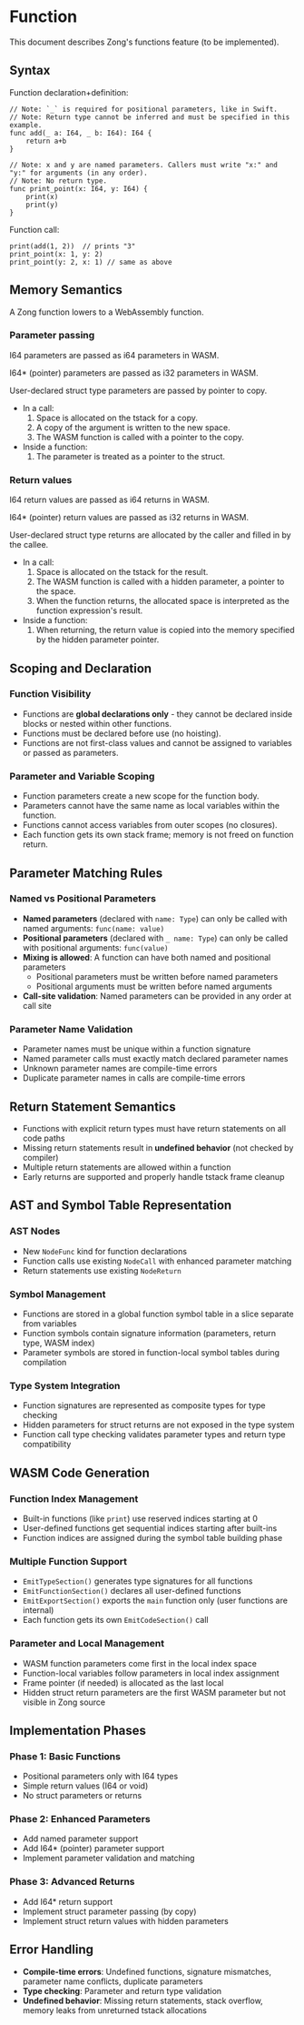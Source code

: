 # Function

This document describes Zong's functions feature (to be implemented).

## Syntax

Function declaration+definition:

```
// Note: `_` is required for positional parameters, like in Swift.
// Note: Return type cannot be inferred and must be specified in this example.
func add(_ a: I64, _ b: I64): I64 {
    return a+b
}

// Note: x and y are named parameters. Callers must write "x:" and "y:" for arguments (in any order).
// Note: No return type.
func print_point(x: I64, y: I64) {
    print(x)
    print(y)
}
```

Function call:

```
print(add(1, 2))  // prints "3"
print_point(x: 1, y: 2)
print_point(y: 2, x: 1) // same as above
```

## Memory Semantics

A Zong function lowers to a WebAssembly function.

### Parameter passing

I64 parameters are passed as i64 parameters in WASM.

I64* (pointer) parameters are passed as i32 parameters in WASM.

User-declared struct type parameters are passed by pointer to copy.
- In a call:
  1. Space is allocated on the tstack for a copy.
  2. A copy of the argument is written to the new space.
  3. The WASM function is called with a pointer to the copy.
- Inside a function:
  1. The parameter is treated as a pointer to the struct.

### Return values

I64 return values are passed as i64 returns in WASM.

I64* (pointer) return values are passed as i32 returns in WASM.

User-declared struct type returns are allocated by the caller and filled in by the callee.
- In a call:
  1. Space is allocated on the tstack for the result.
  2. The WASM function is called with a hidden parameter, a pointer to the space.
  3. When the function returns, the allocated space is interpreted as the function expression's result.
- Inside a function:
  1. When returning, the return value is copied into the memory specified by the hidden parameter pointer.

## Scoping and Declaration

### Function Visibility
- Functions are **global declarations only** - they cannot be declared inside blocks or nested within other functions.
- Functions must be declared before use (no hoisting).
- Functions are not first-class values and cannot be assigned to variables or passed as parameters.

### Parameter and Variable Scoping
- Function parameters create a new scope for the function body.
- Parameters cannot have the same name as local variables within the function.
- Functions cannot access variables from outer scopes (no closures).
- Each function gets its own stack frame; memory is not freed on function return.

## Parameter Matching Rules

### Named vs Positional Parameters
- **Named parameters** (declared with `name: Type`) can only be called with named arguments: `func(name: value)`
- **Positional parameters** (declared with `_ name: Type`) can only be called with positional arguments: `func(value)`
- **Mixing is allowed**: A function can have both named and positional parameters
  - Positional parameters must be written before named parameters
  - Positional arguments must be written before named arguments
- **Call-site validation**: Named parameters can be provided in any order at call site

### Parameter Name Validation
- Parameter names must be unique within a function signature
- Named parameter calls must exactly match declared parameter names
- Unknown parameter names are compile-time errors
- Duplicate parameter names in calls are compile-time errors

## Return Statement Semantics
- Functions with explicit return types must have return statements on all code paths
- Missing return statements result in **undefined behavior** (not checked by compiler)
- Multiple return statements are allowed within a function
- Early returns are supported and properly handle tstack frame cleanup

## AST and Symbol Table Representation

### AST Nodes
- New `NodeFunc` kind for function declarations
- Function calls use existing `NodeCall` with enhanced parameter matching
- Return statements use existing `NodeReturn`

### Symbol Management
- Functions are stored in a global function symbol table in a slice separate from variables
- Function symbols contain signature information (parameters, return type, WASM index)
- Parameter symbols are stored in function-local symbol tables during compilation

### Type System Integration
- Function signatures are represented as composite types for type checking
- Hidden parameters for struct returns are not exposed in the type system
- Function call type checking validates parameter types and return type compatibility

## WASM Code Generation

### Function Index Management
- Built-in functions (like `print`) use reserved indices starting at 0
- User-defined functions get sequential indices starting after built-ins
- Function indices are assigned during the symbol table building phase

### Multiple Function Support
- `EmitTypeSection()` generates type signatures for all functions
- `EmitFunctionSection()` declares all user-defined functions
- `EmitExportSection()` exports the `main` function only (user functions are internal)
- Each function gets its own `EmitCodeSection()` call

### Parameter and Local Management
- WASM function parameters come first in the local index space
- Function-local variables follow parameters in local index assignment
- Frame pointer (if needed) is allocated as the last local
- Hidden struct return parameters are the first WASM parameter but not visible in Zong source

## Implementation Phases

### Phase 1: Basic Functions
- Positional parameters only with I64 types
- Simple return values (I64 or void)
- No struct parameters or returns

### Phase 2: Enhanced Parameters
- Add named parameter support
- Add I64* (pointer) parameter support
- Implement parameter validation and matching

### Phase 3: Advanced Returns
- Add I64* return support
- Implement struct parameter passing (by copy)
- Implement struct return values with hidden parameters

## Error Handling
- **Compile-time errors**: Undefined functions, signature mismatches, parameter name conflicts, duplicate parameters
- **Type checking**: Parameter and return type validation
- **Undefined behavior**: Missing return statements, stack overflow, memory leaks from unreturned tstack allocations
